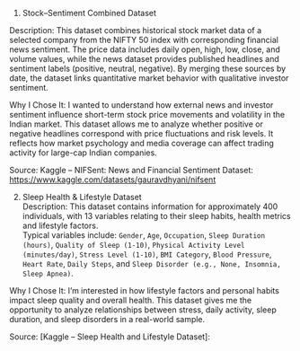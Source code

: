 1. Stock–Sentiment Combined Dataset

Description:
This dataset combines historical stock market data of a selected company from the NIFTY 50 index with corresponding financial news sentiment. The price data includes daily open, high, low, close, and volume values, while the news dataset provides published headlines and sentiment labels (positive, neutral, negative). By merging these sources by date, the dataset links quantitative market behavior with qualitative investor sentiment.

Why I Chose It:
I wanted to understand how external news and investor sentiment influence short-term stock price movements and volatility in the Indian market. This dataset allows me to analyze whether positive or negative headlines correspond with price fluctuations and risk levels. It reflects how market psychology and media coverage can affect trading activity for large-cap Indian companies.

Source:
Kaggle – NIFSent: News and Financial Sentiment Dataset: https://www.kaggle.com/datasets/gauravdhyani/nifsent


2. Sleep Health & Lifestyle Dataset  
Description: 
This dataset contains information for approximately 400 individuals, with 13 variables relating to their sleep habits, health metrics and lifestyle factors.  
Typical variables include: `Gender`, `Age`, `Occupation`, `Sleep Duration (hours)`, `Quality of Sleep (1-10)`, `Physical Activity Level (minutes/day)`, `Stress Level (1-10)`, `BMI Category`, `Blood Pressure`, `Heart Rate`, `Daily Steps`, and `Sleep Disorder (e.g., None, Insomnia, Sleep Apnea)`.

Why I Chose It:
I’m interested in how lifestyle factors and personal habits impact sleep quality and overall health. This dataset gives me the opportunity to analyze relationships between stress, daily activity, sleep duration, and sleep disorders in a real-world sample.

Source:
[Kaggle – Sleep Health and Lifestyle Dataset]:[
](https://www.kaggle.com/datasets/uom190346a/sleep-health-and-lifestyle-dataset)
